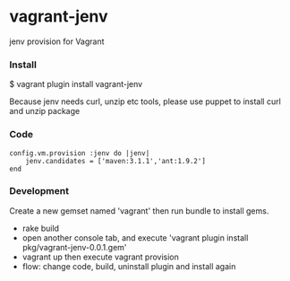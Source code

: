 vagrant-jenv
===================================
jenv provision for Vagrant

### Install
$ vagrant plugin install vagrant-jenv

Because jenv needs curl, unzip etc tools, please use puppet to install curl and unzip package

### Code

    config.vm.provision :jenv do |jenv|
        jenv.candidates = ['maven:3.1.1','ant:1.9.2']
    end

### Development
Create a new gemset named 'vagrant' then run bundle to install gems.

* rake build
* open another console tab, and execute 'vagrant plugin install pkg/vagrant-jenv-0.0.1.gem'
* vagrant up then execute vagrant provision
* flow: change code, build, uninstall plugin and install again